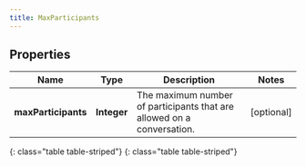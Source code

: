 ```yaml
---
title: MaxParticipants
---
```


## Properties

| Name | Type | Description | Notes |
| ------------ | ------------- | ------------- | ------------- |
| **maxParticipants** | **Integer** | The maximum number of participants that are allowed on a conversation. |  [optional] |
{: class="table table-striped"}
{: class="table table-striped"}


